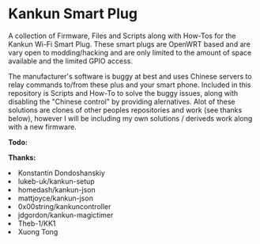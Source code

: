 # Kankun Smart Plug
A collection of Firmware, Files and Scripts along with How-Tos for the Kankun Wi-Fi Smart Plug. These smart plugs are OpenWRT based and are vary open to modding/hacking and are only limited to the amount of space available and the limited GPIO access.

The manufacturer's software is buggy at best and uses Chinese servers to relay commands to/from these plus and your smart phone. Included in this repository is Scripts and How-To to solve the buggy issues, along with disabling the "Chinese control" by providing alernatives. Alot of these solutions are clones of other peoples repositories and work (see thanks below), however I will be including my own solutions / deriveds work along with a new firmware.

<b>Todo:</b>

<b>Thanks:</b>

<li>Konstantin Dondoshanskiy
<li>lukeb-uk/kankun-setup
<li>homedash/kankun-json
<li>mattjoyce/kankun-json
<li>0x00string/kankuncontroller
<li>jdgordon/kankun-magictimer
<li>Theb-1/KK1
<li>Xuong Tong
